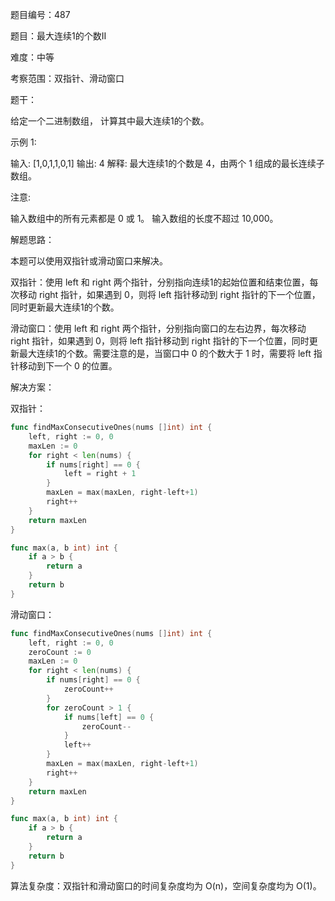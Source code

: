 题目编号：487

题目：最大连续1的个数II

难度：中等

考察范围：双指针、滑动窗口

题干：

给定一个二进制数组， 计算其中最大连续1的个数。

示例 1:

输入: [1,0,1,1,0,1]
输出: 4
解释: 最大连续1的个数是 4，由两个 1 组成的最长连续子数组。

注意:

输入数组中的所有元素都是 0 或 1。
输入数组的长度不超过 10,000。

解题思路：

本题可以使用双指针或滑动窗口来解决。

双指针：使用 left 和 right 两个指针，分别指向连续1的起始位置和结束位置，每次移动 right 指针，如果遇到 0，则将 left 指针移动到 right 指针的下一个位置，同时更新最大连续1的个数。

滑动窗口：使用 left 和 right 两个指针，分别指向窗口的左右边界，每次移动 right 指针，如果遇到 0，则将 left 指针移动到 right 指针的下一个位置，同时更新最大连续1的个数。需要注意的是，当窗口中 0 的个数大于 1 时，需要将 left 指针移动到下一个 0 的位置。

解决方案：

双指针：

```go
func findMaxConsecutiveOnes(nums []int) int {
    left, right := 0, 0
    maxLen := 0
    for right < len(nums) {
        if nums[right] == 0 {
            left = right + 1
        }
        maxLen = max(maxLen, right-left+1)
        right++
    }
    return maxLen
}

func max(a, b int) int {
    if a > b {
        return a
    }
    return b
}
```

滑动窗口：

```go
func findMaxConsecutiveOnes(nums []int) int {
    left, right := 0, 0
    zeroCount := 0
    maxLen := 0
    for right < len(nums) {
        if nums[right] == 0 {
            zeroCount++
        }
        for zeroCount > 1 {
            if nums[left] == 0 {
                zeroCount--
            }
            left++
        }
        maxLen = max(maxLen, right-left+1)
        right++
    }
    return maxLen
}

func max(a, b int) int {
    if a > b {
        return a
    }
    return b
}
```

算法复杂度：双指针和滑动窗口的时间复杂度均为 O(n)，空间复杂度均为 O(1)。